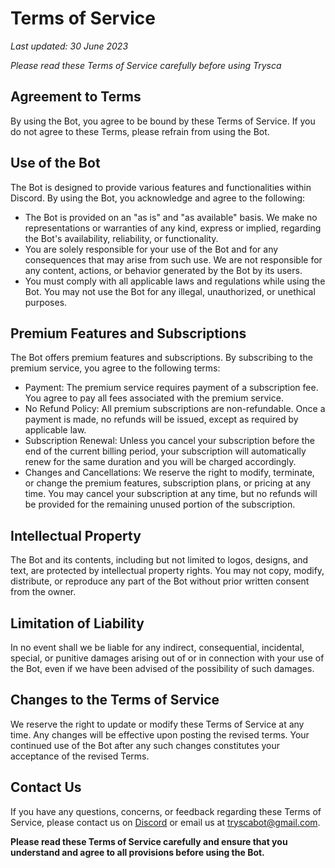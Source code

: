 # Terms of Service

*Last updated: 30 June 2023*

*Please read these Terms of Service carefully before using Trysca*

## Agreement to Terms

By using the Bot, you agree to be bound by these Terms of Service. If you do not agree to these Terms, please refrain from using the Bot.

## Use of the Bot

The Bot is designed to provide various features and functionalities within Discord. By using the Bot, you acknowledge and agree to the following:
- The Bot is provided on an "as is" and "as available" basis. We make no representations or warranties of any kind, express or implied, regarding the Bot's availability, reliability, or functionality.
- You are solely responsible for your use of the Bot and for any consequences that may arise from such use. We are not responsible for any content, actions, or behavior generated by the Bot by its users.
- You must comply with all applicable laws and regulations while using the Bot. You may not use the Bot for any illegal, unauthorized, or unethical purposes.

## Premium Features and Subscriptions

The Bot offers premium features and subscriptions. By subscribing to the premium service, you agree to the following terms:
- Payment: The premium service requires payment of a subscription fee. You agree to pay all fees associated with the premium service.
- No Refund Policy: All premium subscriptions are non-refundable. Once a payment is made, no refunds will be issued, except as required by applicable law.
- Subscription Renewal: Unless you cancel your subscription before the end of the current billing period, your subscription will automatically renew for the same duration and you will be charged accordingly.
- Changes and Cancellations: We reserve the right to modify, terminate, or change the premium features, subscription plans, or pricing at any time. You may cancel your subscription at any time, but no refunds will be provided for the remaining unused portion of the subscription.

## Intellectual Property

The Bot and its contents, including but not limited to logos, designs, and text, are protected by intellectual property rights. You may not copy, modify, distribute, or reproduce any part of the Bot without prior written consent from the owner.

## Limitation of Liability

In no event shall we be liable for any indirect, consequential, incidental, special, or punitive damages arising out of or in connection with your use of the Bot, even if we have been advised of the possibility of such damages.

## Changes to the Terms of Service

We reserve the right to update or modify these Terms of Service at any time. Any changes will be effective upon posting the revised terms. Your continued use of the Bot after any such changes constitutes your acceptance of the revised Terms.

## Contact Us

If you have any questions, concerns, or feedback regarding these Terms of Service, please contact us on [Discord](https://discord.gg/egvmz5NjSZ) or email us at tryscabot@gmail.com.

**Please read these Terms of Service carefully and ensure that you understand and agree to all provisions before using the Bot.**
